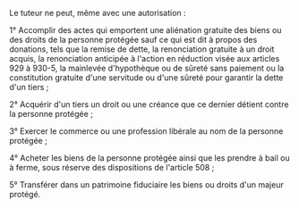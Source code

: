 Le tuteur ne peut, même avec une autorisation : 


1° Accomplir des actes qui emportent une aliénation gratuite des biens ou des droits de la personne protégée sauf ce qui est dit à propos des donations, tels que la remise de dette, la renonciation gratuite à un droit acquis, la renonciation anticipée à l'action en réduction visée aux articles 929 à 930-5, la mainlevée d'hypothèque ou de sûreté sans paiement ou la constitution gratuite d'une servitude ou d'une sûreté pour garantir la dette d'un tiers ; 


2° Acquérir d'un tiers un droit ou une créance que ce dernier détient contre la personne protégée ; 


3° Exercer le commerce ou une profession libérale au nom de la personne protégée ; 


4° Acheter les biens de la personne protégée ainsi que les prendre à bail ou à ferme, sous réserve des dispositions de l'article 508 ; 


5° Transférer dans un patrimoine fiduciaire les biens ou droits d'un majeur protégé.

